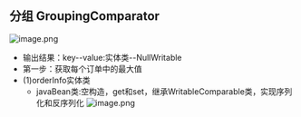 ## 分组 GroupingComparator

![image.png](https://upload-images.jianshu.io/upload_images/14466577-6fe9d1fec3f22812.png?imageMogr2/auto-orient/strip%7CimageView2/2/w/1240)

* 输出结果：key--value:实体类--NullWritable
* 第一步：获取每个订单中的最大值
* (1)orderInfo实体类
    * javaBean类:空构造，get和set，继承WritableComparable<OrderInfo>类，实现序列化和反序列化
    ![image.png](https://upload-images.jianshu.io/upload_images/14466577-7ca747d91fb7bced.png?imageMogr2/auto-orient/strip%7CimageView2/2/w/1240)



  
